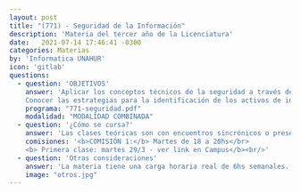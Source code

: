 ```yaml
---
layout: post
title: "(771) - Seguridad de la Información"
description: 'Materia del tercer año de la Licenciatura'
date:   2021-07-14 17:46:41 -0300
categories: Materias
by: 'Informatica UNAHUR'
icon: 'gitlab'
questions:
  - question: 'OBJETIVOS'
    answer: 'Aplicar los conceptos técnicos de la seguridad a través del uso de herramientas de software destinadas a tal fin. Relacionar los conocimientos adquiridos en informática y programación, con los distintos aspectos de la seguridad informática.
    Conocer las estrategias para la identificación de los activos de información y la implementación de políticas, estándares, procedimientos y guías de acuerdo con su nivel de riesgo.'
    programa: "771-seguridad.pdf"
    modalidad: "MODALIDAD COMBINADA"
  - question: '¿Cómo se cursa?'
    answer: 'Las clases teóricas son con encuentros sincrónicos o presenciales en el horario de la asignatura. Los alumnos requieren tiempo adicional para el desarrollo de las actividades prácticas.'
    comisiones: '<b>COMISIÓN 1:</b> Martes de 18 a 20hs</br>
    <b> Primera clase: martes 29/3 - ver link en Campus</b><br/>'
  - question: 'Otras consideraciones'
    answer: 'La materia tiene una carga horaria real de 6hs semanales. La recomendación es estar presente en todas las clases, repasar los contenidos y tiempo extra de estudio.'
    image: "otros.jpg"
---
```

